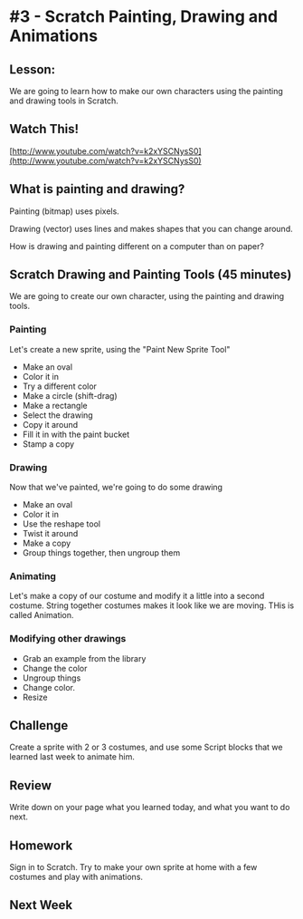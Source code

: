 # #3 - Scratch Painting, Drawing and Animations

## Lesson: 
We are going to learn how to make our own characters using the painting and drawing tools in Scratch.

## Watch This!
[http://www.youtube.com/watch?v=k2xYSCNysS0](http://www.youtube.com/watch?v=k2xYSCNysS0)

## What is painting and drawing?
Painting (bitmap) uses pixels.

Drawing (vector) uses lines and makes shapes that you can change around.

How is drawing and painting different on a computer than on paper?


## Scratch Drawing and Painting Tools (45 minutes)

We are going to create our own character, using the painting and drawing tools.

### Painting
Let's create a new sprite, using the "Paint New Sprite Tool"

* Make an oval
* Color it in
* Try a different color
* Make a circle (shift-drag)
* Make a rectangle
* Select the drawing
* Copy it around
* Fill it in with the paint bucket
* Stamp a copy

### Drawing
Now that we've painted, we're going to do some drawing
* Make an oval
* Color it in
* Use the reshape tool
* Twist it around
* Make a copy
* Group things together, then ungroup them

### Animating
Let's make a copy of our costume and modify it a little into a second costume.
String together costumes makes it look like we are moving.  THis is called Animation.

### Modifying other drawings
* Grab an example from the library
* Change the color
* Ungroup things
* Change color.
* Resize

## Challenge
Create a sprite with 2 or 3 costumes, and use some Script blocks that we learned last week to animate him.

## Review 
Write down on your page what you learned today, and what you want to do next.

## Homework
Sign in to Scratch.  Try to make your own sprite at home with a few costumes and play with animations.

## Next Week




